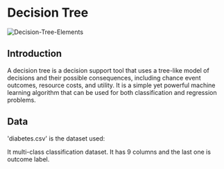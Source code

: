 # Decision Tree

![Decision-Tree-Elements](https://user-images.githubusercontent.com/108134942/227072352-de412027-e5cc-46a7-9a46-4350963b9a94.png)
## Introduction

A decision tree is a decision support tool that uses a tree-like model of decisions and their possible consequences, including chance event outcomes, resource costs, and utility. It is a simple yet powerful machine learning algorithm that can be used for both classification and regression problems.

## Data

'diabetes.csv' is the dataset used:

It multi-class classification dataset. It has 9 columns and the last one is outcome label.


